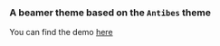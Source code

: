### A beamer theme based on the `Antibes` theme

You can find the demo [here](https://github.com/ngntrgduc/ocean-beamer-theme/blob/master/ocean_beamer_theme.pdf)
